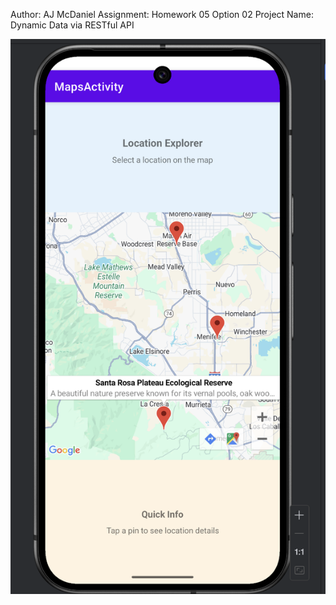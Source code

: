 Author: AJ McDaniel
Assignment: Homework 05 Option 02
Project Name: Dynamic Data via RESTful API


<p align="center">
  <img src="HW5_SS1.png" alt="Screenshot of Homework 5">
</p>

